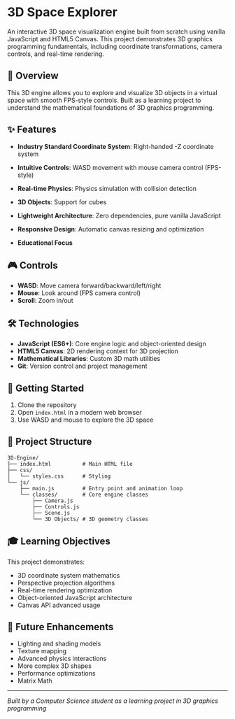 # 3D Space Explorer 

An interactive 3D space visualization engine built from scratch using vanilla JavaScript and HTML5 Canvas. This project demonstrates 3D graphics programming fundamentals, including coordinate transformations, camera controls, and real-time rendering.

## 🎯 Overview
This 3D engine allows you to explore and visualize 3D objects in a virtual space with smooth FPS-style controls. Built as a learning project to understand the mathematical foundations of 3D graphics programming.

## ✨ Features
- **Industry Standard Coordinate System**: Right-handed -Z coordinate system
- **Intuitive Controls**: WASD movement with mouse camera control (FPS-style)
- **Real-time Physics**: Physics simulation with collision detection
- **3D Objects**: Support for cubes
- **Lightweight Architecture**: Zero dependencies, pure vanilla JavaScript
- **Responsive Design**: Automatic canvas resizing and optimization

- **Educational Focus**

## 🎮 Controls
- **WASD**: Move camera forward/backward/left/right
- **Mouse**: Look around (FPS camera control)
- **Scroll**: Zoom in/out

## 🛠️ Technologies
- **JavaScript (ES6+)**: Core engine logic and object-oriented design
- **HTML5 Canvas**: 2D rendering context for 3D projection
- **Mathematical Libraries**: Custom 3D math utilities 
- **Git**: Version control and project management

## 🚀 Getting Started
1. Clone the repository
2. Open `index.html` in a modern web browser
3. Use WASD and mouse to explore the 3D space

## 📁 Project Structure
```
3D-Engine/
├── index.html          # Main HTML file
├── css/
│   └── styles.css      # Styling
└── js/
    ├── main.js         # Entry point and animation loop
    └── classes/        # Core engine classes
        ├── Camera.js
        ├── Controls.js
        ├── Scene.js
        └── 3D Objects/ # 3D geometry classes
```

## 🎓 Learning Objectives
This project demonstrates:
- 3D coordinate system mathematics
- Perspective projection algorithms
- Real-time rendering optimization
- Object-oriented JavaScript architecture
- Canvas API advanced usage

## 🔮 Future Enhancements
- Lighting and shading models
- Texture mapping
- Advanced physics interactions
- More complex 3D shapes
- Performance optimizations
- Matrix Math
---
*Built by a Computer Science student as a learning project in 3D graphics programming*  

